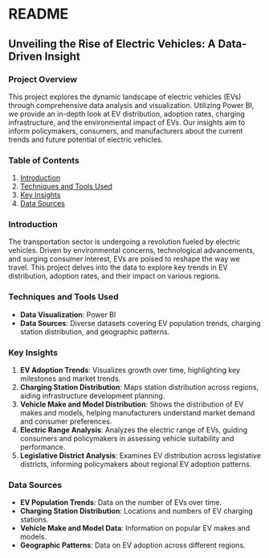 # README

## Unveiling the Rise of Electric Vehicles: A Data-Driven Insight

### Project Overview
This project explores the dynamic landscape of electric vehicles (EVs) through comprehensive data analysis and visualization. Utilizing Power BI, we provide an in-depth look at EV distribution, adoption rates, charging infrastructure, and the environmental impact of EVs. Our insights aim to inform policymakers, consumers, and manufacturers about the current trends and future potential of electric vehicles.

### Table of Contents
1. [Introduction](#introduction)
2. [Techniques and Tools Used](#techniques-and-tools-used)
3. [Key Insights](#key-insights)
4. [Data Sources](#data-sources)

### Introduction
The transportation sector is undergoing a revolution fueled by electric vehicles. Driven by environmental concerns, technological advancements, and surging consumer interest, EVs are poised to reshape the way we travel. This project delves into the data to explore key trends in EV distribution, adoption rates, and their impact on various regions.

### Techniques and Tools Used
- **Data Visualization**: Power BI
- **Data Sources**: Diverse datasets covering EV population trends, charging station distribution, and geographic patterns.

### Key Insights
1. **EV Adoption Trends**: Visualizes growth over time, highlighting key milestones and market trends.
2. **Charging Station Distribution**: Maps station distribution across regions, aiding infrastructure development planning.
3. **Vehicle Make and Model Distribution**: Shows the distribution of EV makes and models, helping manufacturers understand market demand and consumer preferences.
4. **Electric Range Analysis**: Analyzes the electric range of EVs, guiding consumers and policymakers in assessing vehicle suitability and performance.
5. **Legislative District Analysis**: Examines EV distribution across legislative districts, informing policymakers about regional EV adoption patterns.

### Data Sources
- **EV Population Trends**: Data on the number of EVs over time.
- **Charging Station Distribution**: Locations and numbers of EV charging stations.
- **Vehicle Make and Model Data**: Information on popular EV makes and models.
- **Geographic Patterns**: Data on EV adoption across different regions.

